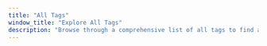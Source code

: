 ```yaml
---
title: "All Tags"
window_title: "Explore All Tags"
description: "Browse through a comprehensive list of all tags to find articles and resources on various topics."
---
```



